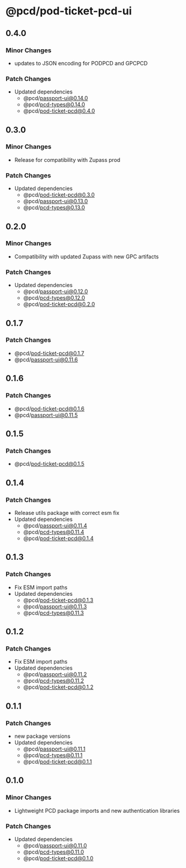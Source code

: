 # @pcd/pod-ticket-pcd-ui

## 0.4.0

### Minor Changes

- updates to JSON encoding for PODPCD and GPCPCD

### Patch Changes

- Updated dependencies
  - @pcd/passport-ui@0.14.0
  - @pcd/pcd-types@0.14.0
  - @pcd/pod-ticket-pcd@0.4.0

## 0.3.0

### Minor Changes

- Release for compatibility with Zupass prod

### Patch Changes

- Updated dependencies
  - @pcd/pod-ticket-pcd@0.3.0
  - @pcd/passport-ui@0.13.0
  - @pcd/pcd-types@0.13.0

## 0.2.0

### Minor Changes

- Compatibility with updated Zupass with new GPC artifacts

### Patch Changes

- Updated dependencies
  - @pcd/passport-ui@0.12.0
  - @pcd/pcd-types@0.12.0
  - @pcd/pod-ticket-pcd@0.2.0

## 0.1.7

### Patch Changes

- @pcd/pod-ticket-pcd@0.1.7
- @pcd/passport-ui@0.11.6

## 0.1.6

### Patch Changes

- @pcd/pod-ticket-pcd@0.1.6
- @pcd/passport-ui@0.11.5

## 0.1.5

### Patch Changes

- @pcd/pod-ticket-pcd@0.1.5

## 0.1.4

### Patch Changes

- Release utils package with correct esm fix
- Updated dependencies
  - @pcd/passport-ui@0.11.4
  - @pcd/pcd-types@0.11.4
  - @pcd/pod-ticket-pcd@0.1.4

## 0.1.3

### Patch Changes

- Fix ESM import paths
- Updated dependencies
  - @pcd/pod-ticket-pcd@0.1.3
  - @pcd/passport-ui@0.11.3
  - @pcd/pcd-types@0.11.3

## 0.1.2

### Patch Changes

- Fix ESM import paths
- Updated dependencies
  - @pcd/passport-ui@0.11.2
  - @pcd/pcd-types@0.11.2
  - @pcd/pod-ticket-pcd@0.1.2

## 0.1.1

### Patch Changes

- new package versions
- Updated dependencies
  - @pcd/passport-ui@0.11.1
  - @pcd/pcd-types@0.11.1
  - @pcd/pod-ticket-pcd@0.1.1

## 0.1.0

### Minor Changes

- Lightweight PCD package imports and new authentication libraries

### Patch Changes

- Updated dependencies
  - @pcd/passport-ui@0.11.0
  - @pcd/pcd-types@0.11.0
  - @pcd/pod-ticket-pcd@0.1.0

